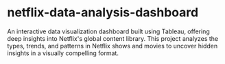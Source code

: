 # netflix-data-analysis-dashboard
An interactive data visualization dashboard built using Tableau, offering deep insights into Netflix's global content library. This project analyzes the types, trends, and patterns in Netflix shows and movies to uncover hidden insights in a visually compelling format.
